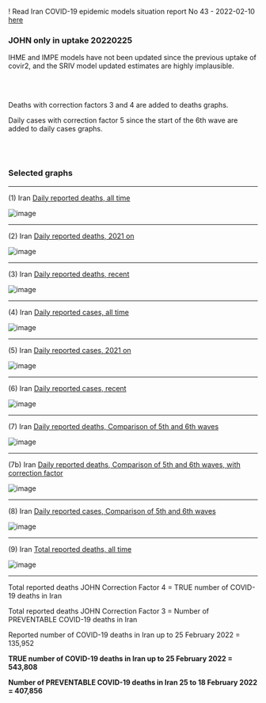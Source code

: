 ! Read Iran COVID-19 epidemic models situation report No 43 - 2022-02-10 [here](https://github.com/pourmalek/covir2/blob/main/situation%20reports/41%20Iran%20COVID-19%20epidemic%20models%20situation%20report%20No%2041%20–%202022-02-04.pdf)

### JOHN only in uptake 20220225

IHME and IMPE models have not been updated since the previous uptake of covir2, and the SRIV model updated estimates are highly implausible. 

<br/><br/>

Deaths with correction factors 3 and 4 are added to deaths graphs.  

Daily cases with correction factor 5 since the start of the 6th wave are added to daily cases graphs.  

<br/><br/>

### Selected graphs

******

(1) Iran [Daily reported deaths, all time](https://github.com/pourmalek/covir2/blob/main/20220225%20JOHN/output/merge/graph%2011%20COVID-19%20daily%20deaths%2C%20Iran%2C%20JOHN%2C%20all%20time.pdf)

![image](https://user-images.githubusercontent.com/30849720/155821900-bc7fe1f9-b418-493e-8ca6-4d8089d0e635.png)

******

(2) Iran [Daily reported deaths, 2021 on](https://github.com/pourmalek/covir2/blob/main/20220225%20JOHN/output/merge/graph%2012%20COVID-19%20daily%20deaths%2C%20Iran%2C%20JOHN%2C%202021.pdf)

![image](https://user-images.githubusercontent.com/30849720/155821937-9ba5b8dd-0c6e-4e0c-ba6d-5ece76177e42.png)

******

(3) Iran [Daily reported deaths, recent](https://github.com/pourmalek/covir2/blob/main/20220225%20JOHN/output/merge/graph%2012%20COVID-19%20daily%20deaths%2C%20Iran%2C%20JOHN%2C%202022.pdf)

![image](https://user-images.githubusercontent.com/30849720/155821961-203175ff-587f-41af-9e13-2c8833807eb7.png)

******

(4) Iran [Daily reported cases, all time](https://github.com/pourmalek/covir2/blob/main/20220225%20JOHN/output/merge/graph%2021%20COVID-19%20daily%20cases%2C%20Iran%2C%20JOHN%2C%20all%20time.pdf)

![image](https://user-images.githubusercontent.com/30849720/155822018-55921323-6134-4970-affa-7bb02531c5b4.png)

******

(5) Iran [Daily reported cases, 2021 on](https://github.com/pourmalek/covir2/blob/main/20220225%20JOHN/output/merge/graph%2022%20COVID-19%20daily%20cases%2C%20Iran%2C%20JOHN%2C%202021.pdf)

![image](https://user-images.githubusercontent.com/30849720/155822046-8f692249-1c6e-4872-b1b3-a2e776b560d7.png)

******

(6) Iran [Daily reported cases, recent](https://github.com/pourmalek/covir2/blob/main/20220225%20JOHN/output/merge/graph%2022%20COVID-19%20daily%20cases%2C%20Iran%2C%20JOHN%2C%202022.pdf)

![image](https://user-images.githubusercontent.com/30849720/155822091-4153d285-2161-4ff2-a317-99b17bcc20bb.png)

******

(7) Iran [Daily reported deaths, Comparison of 5th and 6th waves](https://github.com/pourmalek/covir2/blob/main/20220225%20JOHN/output/merge/graph%2031%20COVID-19%20daily%20cases%2C%20Iran%2C%20JOHN%2C%205th%20and%206th%20waves.pdf)

![image](https://user-images.githubusercontent.com/30849720/155822121-ed85d9b6-53fd-4729-b388-eab9086aacdd.png)

******

(7b) Iran [Daily reported deaths, Comparison of 5th and 6th waves, with correction factor](https://github.com/pourmalek/covir2/blob/main/20220225%20JOHN/output/merge/graph%2031b%20COVID-19%20daily%20cases%2C%20Iran%2C%20JOHN%2C%205th%20and%206th%20waves.pdf)

![image](https://user-images.githubusercontent.com/30849720/155822149-2a8ab885-3119-4dd9-8229-8fdeaf83bf16.png)

******

(8) Iran [Daily reported cases, Comparison of 5th and 6th waves](https://github.com/pourmalek/covir2/blob/main/20220225%20JOHN/output/merge/graph%2032%20COVID-19%20daily%20deaths%2C%20Iran%2C%20JOHN%2C%205th%20and%206th%20waves.pdf)

![image](https://user-images.githubusercontent.com/30849720/155822173-fbc53b69-1488-4f3c-9f8d-092c23d85cf5.png)

******

(9) Iran [Total reported deaths, all time](https://github.com/pourmalek/covir2/blob/main/20220225%20JOHN/output/merge/graph%20124%20COVID-19%20total%20deaths%2C%20Iran%2C%20JOHN.pdf)

![image](https://user-images.githubusercontent.com/30849720/155822234-53e07ebc-79d7-4167-a59b-0be82639b19f.png)

******

Total reported deaths JOHN Correction Factor 4 = TRUE number of COVID-19 deaths in Iran

Total reported deaths JOHN Correction Factor 3 = Number of PREVENTABLE COVID-19 deaths in Iran

Reported number of COVID-19 deaths in Iran up to 25 February 2022 = 135,952

**TRUE number of COVID-19 deaths in Iran up to 25 February 2022 = 543,808**  

**Number of PREVENTABLE COVID-19 deaths in Iran 25 to 18 February 2022 = 407,856**

